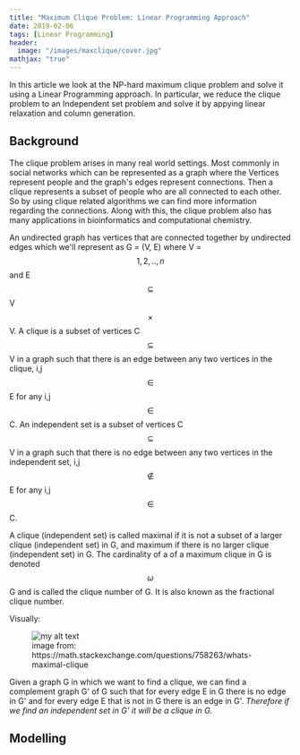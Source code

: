 ```yaml
---
title: "Maximum Clique Problem: Linear Programming Approach"
date: 2019-02-06
tags: [Linear Programming]
header:
  image: "/images/maxclique/cover.jpg"
mathjax: "true"
---
```



In this article we look at the NP-hard maximum clique problem and solve it using a Linear Programming approach.
In particular, we reduce the clique problem to an Independent set problem and solve it by appying linear relaxation and column generation.

## Background

The clique problem arises in many real world settings. Most commonly in social networks which can be represented as a graph where the Vertices represent people and the graph's edges represent connections. Then a clique represents a subset of people who are all connected to each other. So by using clique related algorithms we can find more information regarding the connections. Along with this, the clique problem also has many applications in bioinformatics and computational chemistry.

An undirected graph has vertices that are connected together by undirected edges which we'll represent as G = (V, E) where V = $${1,2, . . , n}$$ and E $$\subseteq$$ V $$\times$$ V.
A clique is a subset of vertices C $$\subseteq$$ V in a graph such that there is an edge between any two vertices in the clique, i,j $$\in$$ E for any i,j $$\in$$ C.
An independent set is a subset of vertices C $$\subseteq$$ V in a graph such that there is no edge between any two vertices in the independent set, i,j $$\notin$$ E for any i,j $$\in$$ C.

 A clique (independent set) is called maximal if it is not a subset of a larger clique (independent set) in G, and maximum if there is no larger clique (independent set) in G. The cardinality of a of a maximum clique in G is denoted $$\omega$$ G and is called the clique number of G. It is also known as the fractional clique number.

 Visually:

 <figure>
   <img src="{{site.url}}/images/maxclique/clique.jpg" alt="my alt text"/>
   <figcaption>image from: https://math.stackexchange.com/questions/758263/whats-maximal-clique</figcaption>
 </figure>

Given a graph G in which we want to find a clique, we can find a complement graph G' of G such that for every edge E in G there is no edge in G' and for every edge E that is not in G there is an edge in G'. *Therefore if we find an independent set in G' it will be a clique in G.* 

## Modelling
